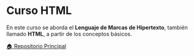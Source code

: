 # Curso HTML

En este curso se aborda el **Lenguaje de Marcas de Hipertexto**, también llamado **HTML**, a partir de los conceptos básicos.

[🏠 Repositorio Principal](https://github.com/andreiDev1/CursoDesarrolloWeb)

